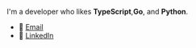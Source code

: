 I'm a developer who likes **TypeScript**,**Go**, and **Python**.

- 📧 [Email](churlee12@gmail.com)
- 🔵 [LinkedIn](https://www.linkedin.com/in/roy-lee-cs123/)

